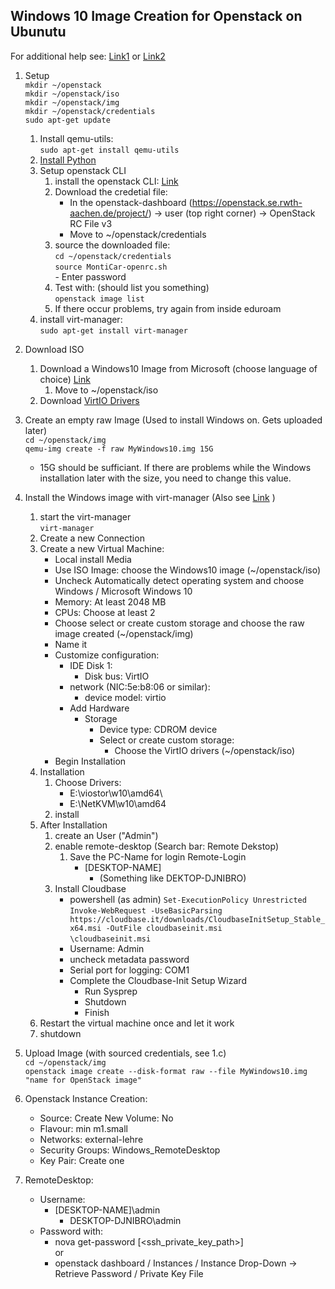 <!-- (c) https://github.com/MontiCore/monticore -->
## Windows 10 Image Creation for Openstack on Ubunutu
For additional help see:
    [Link1](https://superuser.openstack.org/articles/how-to-deploy-windows-on-openstack/)
        or
    [Link2](https://docs.openstack.org/image-guide/windows-image.html)

1. Setup  
    `mkdir ~/openstack`  
    `mkdir ~/openstack/iso`  
    `mkdir ~/openstack/img`  
    `mkdir ~/openstack/credentials`  
    `sudo apt-get update`
    1. Install qemu-utils:  
        `sudo apt-get install qemu-utils`
    2. [Install Python](https://docs.python-guide.org/starting/install3/linux/)
    3. Setup openstack CLI
        1. install the openstack CLI: [Link](https://docs.openstack.org/mitaka/user-guide/common/cli_install_openstack_command_line_clients.html)
        2. Download the credetial file:
            - In the openstack-dashboard (https://openstack.se.rwth-aachen.de/project/) -> user (top right corner) -> OpenStack RC File v3 
            - Move to ~/openstack/credentials
        3. source the downloaded file:  
                `cd ~/openstack/credentials`  
                `source MontiCar-openrc.sh`  
                - Enter password
        4. Test with: (should list you something)  
                `openstack image list`
        5. If there occur problems, try again from inside eduroam
    4. install virt-manager:  
        `sudo apt-get install virt-manager`

2. Download ISO
    1. Download a Windows10 Image from Microsoft (choose language of choice) [Link](https://www.microsoft.com/de-de/software-download/windows10)
        1. Move to ~/openstack/iso
    2. Download [VirtIO Drivers](https://fedorapeople.org/groups/virt/virtio-win/direct-downloads/latest-virtio/virtio-win.iso)        
3. Create an empty raw Image (Used to install Windows on. Gets uploaded later)  
    `cd ~/openstack/img`  
    `qemu-img create -f raw MyWindows10.img 15G`
    - 15G should be sufficiant. If there are problems while the Windows installation later with the size, you need to change this value.  
4. Install the Windows image with virt-manager (Also see [Link](https://docs.openstack.org/image-guide/windows-image.html) )
    1. start the virt-manager  
        `virt-manager`
    2. Create a new Connection
    3. Create a new Virtual Machine:
        - Local install Media
        - Use ISO Image: choose the Windows10 image (~/openstack/iso)
        - Uncheck Automatically detect operating system and choose Windows / Microsoft Windows 10
        - Memory: At least 2048 MB
        - CPUs: Choose at least 2
        - Choose select or create custom storage and choose the raw image created (~/openstack/img)
        - Name it
        - Customize configuration:
            - IDE Disk 1:  
                - Disk bus: VirtIO
            - network (NIC:5e:b8:06 or similar):  
                - device model: virtio
            - Add Hardware  
                - Storage  
                    - Device type: CDROM device  
                    - Select or create custom storage:  
                        - Choose the VirtIO drivers (~/openstack/iso)  
        - Begin Installation
    4. Installation
        1. Choose Drivers:  
            - E:\viostor\w10\amd64\  
            - E:\NetKVM\w10\amd64  
        2. install
    5. After Installation
        1. create an User ("Admin")
        2. enable remote-desktop (Search bar: Remote Dekstop)
            1. Save the PC-Name for login Remote-Login
                - [DESKTOP-NAME]
                    - (Something like DEKTOP-DJNIBRO)
        3. Install Cloudbase
            - powershell (as admin)
                `Set-ExecutionPolicy Unrestricted`  
                `Invoke-WebRequest -UseBasicParsing https://cloudbase.it/downloads/CloudbaseInitSetup_Stable_x64.msi -OutFile cloudbaseinit.msi`  
                `\cloudbaseinit.msi`  
            - Username: Admin
            - uncheck metadata password
            - Serial port for logging: COM1
            - Complete the Cloudbase-Init Setup Wizard
                - Run Sysprep
                - Shutdown
                - Finish
    6. Restart the virtual machine once and let it work
    7. shutdown
5. Upload Image (with sourced credentials, see 1.c)  
    `cd ~/openstack/img`  
    `openstack image create --disk-format raw --file MyWindows10.img "name for OpenStack image"`  

6. Openstack Instance Creation:
    - Source: Create New Volume: No
    - Flavour: min m1.small
    - Networks: external-lehre
    - Security Groups: Windows_RemoteDesktop
    - Key Pair: Create one
7. RemoteDesktop:  
    - Username:
        - [DESKTOP-NAME]\admin
            - DESKTOP-DJNIBRO\admin  
    - Password with:
        - nova get-password <instance> [<ssh_private_key_path>]  
            or  
        - openstack dashboard / Instances / Instance Drop-Down -> Retrieve Password / Private Key File
    